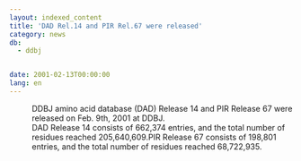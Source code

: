 ```yaml
---
layout: indexed_content
title: 'DAD Rel.14 and PIR Rel.67 were released'
category: news
db:
  - ddbj


date: 2001-02-13T00:00:00
lang: en
---
```


<dd>DDBJ amino acid database (DAD) Release 14 and PIR Release 67 were released on Feb. 9th, 2001 at DDBJ.<br>DAD Release 14 consists of 662,374 entries, and the total number of residues reached 205,640,609.PIR Release 67 consists of 198,801 entries, and the total number of residues reached 68,722,935.</dd>
